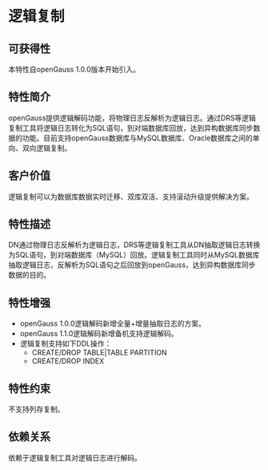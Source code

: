 # 逻辑复制

## 可获得性<a name="section15406143204715"></a>

本特性自openGauss 1.0.0版本开始引入。

## 特性简介<a name="section740615433477"></a>

openGauss提供逻辑解码功能，将物理日志反解析为逻辑日志。通过DRS等逻辑复制工具将逻辑日志转化为SQL语句，到对端数据库回放，达到异构数据库同步数据的功能。目前支持openGauss数据库与MySQL数据库、Oracle数据库之间的单向、双向逻辑复制。

## 客户价值<a name="section13406743164715"></a>

逻辑复制可以为数据库数据实时迁移、双库双活、支持滚动升级提供解决方案。

## 特性描述<a name="section16406154310471"></a>

DN通过物理日志反解析为逻辑日志，DRS等逻辑复制工具从DN抽取逻辑日志转换为SQL语句，到对端数据库（MySQL）回放。逻辑复制工具同时从MySQL数据库抽取逻辑日志，反解析为SQL语句之后回放到openGauss，达到异构数据库同步数据的目的。

## 特性增强<a name="section1340684315478"></a>

-   openGauss 1.0.0逻辑解码新增全量+增量抽取日志的方案。
-   openGauss 1.1.0逻辑解码新增备机支持逻辑解码。
-   逻辑复制支持如下DDL操作：
    -   CREATE/DROP TABLE|TABLE PARTITION
    -   CREATE/DROP INDEX

## 特性约束<a name="section06531946143616"></a>

不支持列存复制。

## 依赖关系<a name="section8406643144716"></a>

依赖于逻辑复制工具对逻辑日志进行解码。


